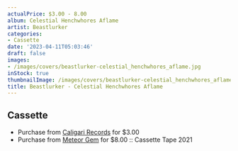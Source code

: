 ```yaml
---
actualPrice: $3.00 - 8.00
album: Celestial Henchwhores Aflame
artist: Beastlurker
categories:
- Cassette
date: '2023-04-11T05:03:46'
draft: false
images:
- /images/covers/beastlurker-celestial_henchwhores_aflame.jpg
inStock: true
thumbnailImage: /images/covers/beastlurker-celestial_henchwhores_aflame-thumb.jpg
title: Beastlurker - Celestial Henchwhores Aflame
---
```


## Cassette
* Purchase from [Caligari Records](https://caligarirecords.storenvy.com/products/35109943-beastlurker-celestial-henchwhores-aflame) for $3.00
* Purchase from [Meteor Gem](https://meteor-gem.com/products/used-beastlurker-celestial-henchwhores-aflame-cassette) for $8.00 :: Cassette Tape 2021
